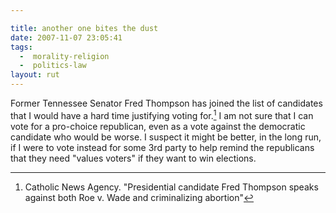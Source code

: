 ```yaml
---

title: another one bites the dust
date: 2007-11-07 23:05:41
tags:
  -  morality-religion
  -  politics-law
layout: rut
---
```


Former Tennessee Senator Fred Thompson has joined the list of candidates that I would have a hard time justifying voting for.[^200711072]  I am not sure that I can vote for a pro-choice republican, even as a vote against the democratic candidate who would be worse.  I suspect it might be better, in the long run, if I were to vote instead for some 3rd party to help remind the republicans that they need "values voters" if they want to win elections.

[^200711072]: Catholic News Agency.  "Presidential candidate Fred Thompson speaks against both Roe v. Wade and criminalizing abortion"

